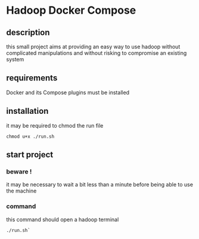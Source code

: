 # Hadoop Docker Compose
## description
this small project aims at providing an easy way to use hadoop without complicated manipulations and without risking to compromise an existing system
## requirements
Docker and its Compose plugins must be installed
## installation
it may be required to chmod the run file  
```console
chmod u+x ./run.sh
```
## start project
### beware !
it may be necessary to wait a bit less than a minute before being able to use the machine
### command
this command should open a hadoop terminal  
```console
./run.sh`
```
